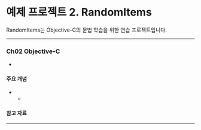 예제 프로젝트 2. RandomItems
==================

RandomItems는 Objective-C의 문법 학습을 위한 연습 프로젝트입니다.

----------------------------------------------------------------------

### Ch02 Objective-C

* 

#### 주요 개념

* 
    * 
  
#### 참고 자료

>  

----------------------------------------------------------------------

